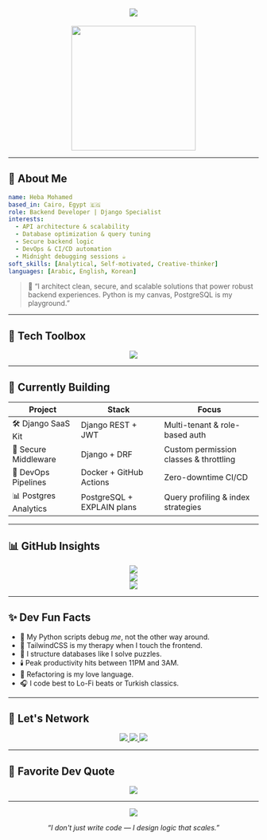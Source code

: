 
<!-- 🚀 Refined GitHub README | Heba Mohamed -->

<h1 align="center">
  <img src="https://readme-typing-svg.demolab.com?font=JetBrains+Mono&size=28&duration=3000&pause=1200&center=true&vCenter=true&width=700&lines=Hello+World+🌍+I'm+Heba+Mohamed;Backend+Sorceress+%7C+Django+Wizard+%7C+PostgreSQL+Lover;Engineering+Scalable+Code+with+Elegance+%F0%9F%92%BB%F0%9F%8C%88" />
</h1>

<p align="center">
  <img src="https://media.giphy.com/media/v1.Y2lkPTc5MGI3NjExa2p6ODJvYzRrODNsbzZ5bWpxbXlpbDk2dmh6NTRlbnRsMHFqb2JzdiZlcD12MV9naWZzX3NlYXJjaCZjdD1n/l41YtZOb9EUABnuqA/giphy.gif" width="250" />
</p>

---

## 🧭 About Me

```yaml
name: Heba Mohamed
based_in: Cairo, Egypt 🇪🇬
role: Backend Developer | Django Specialist
interests:
  - API architecture & scalability
  - Database optimization & query tuning
  - Secure backend logic
  - DevOps & CI/CD automation
  - Midnight debugging sessions ☕
soft_skills: [Analytical, Self-motivated, Creative-thinker]
languages: [Arabic, English, Korean]
```

> 🎯 “I architect clean, secure, and scalable solutions that power robust backend experiences. Python is my canvas, PostgreSQL is my playground.”

---

## 🧰 Tech Toolbox

<p align="center">
  <img src="https://skillicons.dev/icons?i=python,django,postgresql,redis,docker,linux,git,github,nginx,vscode,html,css,tailwind,cpp,java" />
</p>

---

## 🔭 Currently Building

| Project | Stack | Focus |
|--------|-------|-------|
| 🛠️ Django SaaS Kit | Django REST + JWT | Multi-tenant & role-based auth |
| 🔐 Secure Middleware | Django + DRF | Custom permission classes & throttling |
| 🐳 DevOps Pipelines | Docker + GitHub Actions | Zero-downtime CI/CD |
| 📊 Postgres Analytics | PostgreSQL + EXPLAIN plans | Query profiling & index strategies |

---

## 📊 GitHub Insights

<p align="center">
  <img src="https://github-readme-stats.vercel.app/api?username=heba-mohamed&show_icons=true&theme=tokyonight&hide_border=true&custom_title=Heba%20Mohamed's%20GitHub%20Stats" />
  <br/>
  <img src="https://github-readme-streak-stats.herokuapp.com/?user=heba-mohamed&theme=tokyonight&hide_border=true" />
  <br/>
  <img src="https://github-readme-stats.vercel.app/api/top-langs/?username=heba-mohamed&layout=compact&theme=tokyonight&hide_border=true" />
</p>

---

## ✨ Dev Fun Facts

- 🐍 My Python scripts debug *me*, not the other way around.  
- 🎨 TailwindCSS is my therapy when I touch the frontend.  
- 🧠 I structure databases like I solve puzzles.  
- 🕯️ Peak productivity hits between 11PM and 3AM.  
- 🔁 Refactoring is my love language.  
- 🎧 I code best to Lo-Fi beats or Turkish classics.

---

## 🤝 Let's Network

<p align="center">
  <a href="mailto:heba.mohamed@btu.edu.eg">
    <img src="https://img.shields.io/badge/Gmail-D14836?style=for-the-badge&logo=gmail&logoColor=white" />
  </a>
  <a href="https://linkedin.com/in/heba-mohamed-a60b42334">
    <img src="https://img.shields.io/badge/LinkedIn-0A66C2?style=for-the-badge&logo=linkedin&logoColor=white" />
  </a>
  <a href="https://github.com/heba-mohamed">
    <img src="https://img.shields.io/badge/GitHub-000000?style=for-the-badge&logo=github&logoColor=white" />
  </a>
</p>

---

## 💬 Favorite Dev Quote

<p align="center">
  <img src="https://quotes-github-readme.vercel.app/api?type=vertical&theme=monokai" />
</p>

---

<p align="center">
  <img src="https://capsule-render.vercel.app/api?type=waving&color=gradient&height=100&section=footer" />
</p>

<p align="center"><i>“I don't just write code — I design logic that scales.”</i></p>
